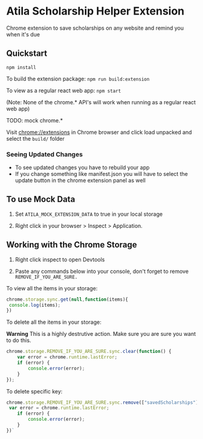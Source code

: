 # Atila Scholarship Helper Extension

Chrome extension to save scholarships on any website and remind you when it's due

## Quickstart

`npm install`

To build the extension package: `npm run build:extension`

To view as a regular react web app: `npm start`

(Note: None of the chrome.* API's will work when running as a regular react web app)

TODO: mock chrome.*

Visit [chrome://extensions](chrome://extensions) in Chrome browser and click load unpacked and select the `build/` folder

### Seeing Updated Changes
- To see updated changes you have to rebuild your app
- If you change something like manifest.json you will have to select the update button in the chrome extension panel as well

## To use Mock Data

1. Set `ATILA_MOCK_EXTENSION_DATA` to true in your local storage

1. Right click in your browser > Inspect > Application.

## Working with the Chrome Storage

1. Right click inspect to open Devtools

1. Paste any commands below into your console, don't forget to remove `REMOVE_IF_YOU_ARE_SURE.`

To view all the items in your storage:

```javascript
chrome.storage.sync.get(null,function(items){
 console.log(items);
})
```

To delete all the items in your storage:

**Warning** This is a highly destrutive action. Make sure you are sure you want to do this.
```javascript
chrome.storage.REMOVE_IF_YOU_ARE_SURE.sync.clear(function() {
    var error = chrome.runtime.lastError;
    if (error) {
        console.error(error);
    }
});
```

To delete specific key:

```javascript
chrome.storage.REMOVE_IF_YOU_ARE_SURE.sync.remove(["savedScholarships"],function(){
 var error = chrome.runtime.lastError;
    if (error) {
        console.error(error);
    }
})`

```